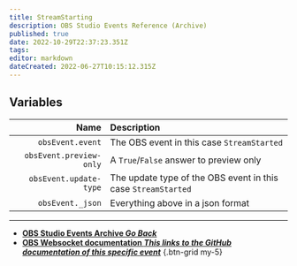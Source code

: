 ```yaml
---
title: StreamStarting
description: OBS Studio Events Reference (Archive)
published: true
date: 2022-10-29T22:37:23.351Z
tags: 
editor: markdown
dateCreated: 2022-06-27T10:15:12.315Z
---
```


## Variables
Name | Description
----:|:------------
`obsEvent.event` | The OBS event in this case `StreamStarted`
`obsEvent.preview-only` | A `True`/`False` answer to preview only
`obsEvent.update-type` | The update type of the OBS event in this case `StreamStarted`
`obsEvent._json` | Everything above in a json format

---

- [<i class="mdi mdi-chevron-left"></i>**OBS Studio Events Archive *Go Back***](/Broadcasters/OBS/Archive/Events)
- [<i class="mdi mdi-github"></i> **OBS Websocket documentation *This links to the GitHub documentation of this specific event***](https://github.com/obsproject/obs-websocket/blob/4.x-current/docs/generated/protocol.md#streamstarted)
{.btn-grid my-5}
